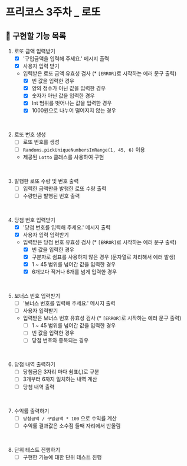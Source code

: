 # 프리코스 3주차 _ 로또

## 📍 구현할 기능 목록
1. 로또 금액 입력받기
    - [x] '구입금액을 입력해 주세요.' 메시지 출력
    - [x] 사용자 입력 받기
    - 입력받은 로또 금액 유효성 검사 (* `[ERROR]`로 시작하는 에러 문구 출력)
        - [x] 빈 값을 입력한 경우
        - [x] 양의 정수가 아닌 값을 입력한 경우
        - [x] 숫자가 아닌 값을 입력한 경우
        - [x] Int 범위를 벗어나는 값을 입력한 경우
        - [x] 1000원으로 나누어 떨어지지 않는 경우

<br>

2. 로또 번호 생성
    - [ ] 로또 번호를 생성
    - [ ] `Randoms.pickUniqueNumbersInRange(1, 45, 6)` 이용
    - 제공된 `Lotto` 클래스를 사용하여 구현

<br>

3. 발행한 로또 수량 및 번호 출력
    - [ ] 입력한 금액만큼 발행한 로또 수량 출력
    - [ ] 수량만큼 발행된 번호 출력

<br>

4. 당첨 번호 입력받기
    - [x] '당첨 번호를 입력해 주세요.' 메시지 출력
    - [x] 사용자 입력 입력받기
    - 입력받은 당첨 번호 유효성 검사 (* `[ERROR]`로 시작하는 에러 문구 출력)
        - [x] 빈 값을 입력한 경우
        - [x] 구분자로 쉼표를 사용하지 않은 경우 (문자열로 처리해서 에러 발생)
        - [x] 1 ~ 45 범위를 넘어간 값을 입력한 경우
        - [x] 6개보다 적거나 6개를 넘게 입력한 경우

<br>

5. 보너스 번호 입력받기
    - [ ] '보너스 번호를 입력해 주세요.' 메시지 출력
    - [ ] 사용자 입력받기
    - 입력받은 보너스 번호 유효성 검사 (* `[ERROR]`로 시작하는 에러 문구 출력)
        - [ ] 1 ~ 45 범위를 넘어간 값을 입력한 경우
        - [ ] 빈 값을 입력한 경우
        - [ ] 당첨 번호와 중복되는 경우

<br>

6. 당첨 내역 출력하기
    - [ ] 당첨금은 3자리 마다 쉼표(,)로 구분
    - [ ] 3개부터 6까지 일치하는 내역 계산
    - [ ] 당첨 내역 출력

<br>

7. 수익률 출력하기
    - [ ] `당첨금액 / 구입금액 * 100` 으로 수익률 계산
    - [ ] 수익률 결과값은 소수점 둘째 자리에서 반올림

<br>

8. 단위 테스트 진행하기
    - [ ] 구현한 기능에 대한 단위 테스트 진행